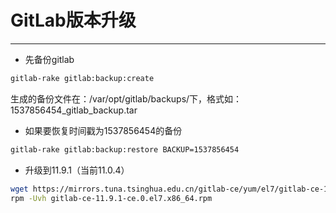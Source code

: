 # GitLab版本升级

---

+ 先备份gitlab

```sh
gitlab-rake gitlab:backup:create
```

生成的备份文件在：/var/opt/gitlab/backups/下，格式如：1537856454_gitlab_backup.tar

+ 如果要恢复时间戳为1537856454的备份

```sh
gitlab-rake gitlab:backup:restore BACKUP=1537856454
```

+ 升级到11.9.1（当前11.0.4）

```sh
wget https://mirrors.tuna.tsinghua.edu.cn/gitlab-ce/yum/el7/gitlab-ce-11.9.1-ce.0.el7.x86_64.rpm
rpm -Uvh gitlab-ce-11.9.1-ce.0.el7.x86_64.rpm
```
